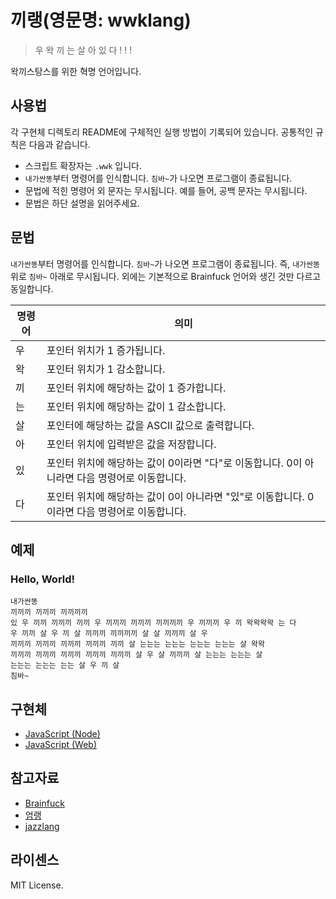 # 끼랭(영문명: wwklang)

> 우 왁 끼 는 살 아 있 다 ! ! !

왁끼스탕스를 위한 혁명 언어입니다.

## 사용법
각 구현체 디렉토리 README에 구체적인 실행 방법이 기록되어 있습니다. 공통적인 규칙은 다음과 같습니다.
* 스크립트 확장자는 `.wwk` 입니다.
* `내가싼똥`부터 명령어를 인식합니다. `침바~`가 나오면 프로그램이 종료됩니다.
* 문법에 적힌 명령어 외 문자는 무시됩니다. 예를 들어, 공백 문자는 무시됩니다.
* 문법은 하단 설명을 읽어주세요.

## 문법
`내가싼똥`부터 명령어를 인식합니다. `침바~`가 나오면 프로그램이 종료됩니다. 즉, `내가싼똥` 위로 `침바~` 아래로 무시됩니다. 외에는 기본적으로 Brainfuck 언어와 생긴 것만 다르고 동일합니다.

| 명령어 | 의미 |
|------|-----|
| 우  | 포인터 위치가 1 증가됩니다. |
| 왁  | 포인터 위치가 1 감소합니다. |
| 끼  | 포인터 위치에 해당하는 값이 1 증가합니다. |
| 는  | 포인터 위치에 해당하는 값이 1 감소합니다. |
| 살  | 포인터에 해당하는 값을 ASCII 값으로 출력합니다. |
| 아  | 포인터 위치에 입력받은 값을 저장합니다. |
| 있  | 포인터 위치에 해당하는 값이 0이라면 "다"로 이동합니다. 0이 아니라면 다음 명령어로 이동합니다. |
| 다  | 포인터 위치에 해당하는 값이 0이 아니라면 "있"로 이동합니다. 0이라면 다음 명령어로 이동합니다. |

## 예제
### Hello, World!
```
내가싼똥
끼끼끼 끼끼끼 끼끼끼끼
있 우 끼끼 끼끼끼 끼끼 우 끼끼끼 끼끼끼 끼끼끼끼 우 끼끼끼 우 끼 왁왁왁왁 는 다
우 끼끼 살 우 끼 살 끼끼끼 끼끼끼끼 살 살 끼끼끼 살 우
끼끼끼 끼끼끼 끼끼끼 끼끼끼 끼끼 살 는는는 는는는 는는는 는는는 살 왁왁
끼끼끼 끼끼끼 끼끼끼 끼끼끼 끼끼끼 살 우 살 끼끼끼 살 는는는 는는는 살
는는는 는는는 는는 살 우 끼 살
침바~
```

## 구현체
* [JavaScript (Node)](./node)
* [JavaScript (Web)](./web)

## 참고자료
* [Brainfuck](https://github.com/kciter/brainfuck-impl)
* [엄랭](https://github.com/rycont/umjunsik-lang)
* [jazzlang](https://github.com/kciter/jazzlang)

## 라이센스
MIT License.
